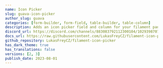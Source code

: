 ```yaml
---
name: Icon Picker
slug: guava-icon-picker
author_slug: guava
categories: [form-builder, form-field, table-builder, table-column]
description: Adds an icon picker field and column for your filament panel and form builder.
discord_url: https://discord.com/channels/883083792112300104/1029398707537449062
docs_url: https://raw.githubusercontent.com/LukasFreyCZ/filament-icon-picker/main/README.md
github_repository: LukasFreyCZ/filament-icon-picker
has_dark_theme: true
has_translations: false
versions: [2, 3]
publish_date: 2023-08-01
---
```

